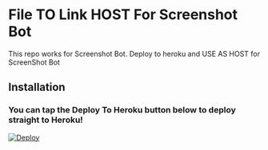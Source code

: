 # File TO Link HOST For Screenshot Bot

This repo works for Screenshot Bot.
Deploy to heroku and USE AS HOST for ScreenShot Bot

## Installation

### You can tap the Deploy To Heroku button below to deploy straight to Heroku!

[![Deploy](https://www.herokucdn.com/deploy/button.svg)](https://heroku.com/deploy?template=https://github.com/MrDoCa/FileToLink-SSBOT)
